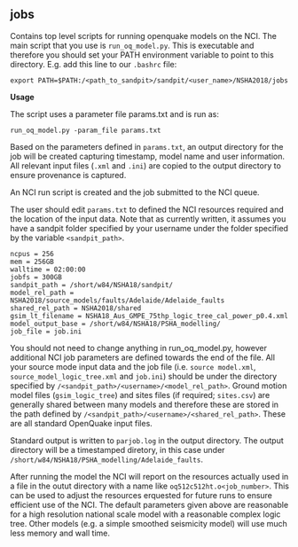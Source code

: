 **jobs**
---------

Contains top level scripts for running openquake models on the NCI. The main script that you use is `run_oq_model.py`. This is executable and therefore you should set your PATH environment variable to point to this directory. E.g. add this line to our `.bashrc` file:
	 
    export PATH=$PATH:/<path_to_sandpit>/sandpit/<user_name>/NSHA2018/jobs	

**Usage**

The script uses a parameter file params.txt and is run as:

    run_oq_model.py -param_file params.txt

Based on the parameters defined in `params.txt`, an output directory for the job will be created capturing timestamp, model name and user information. All relevant input files (`.xml` and `.ini`) are copied to the output directory to ensure provenance is captured.

An NCI run script is created and the job submitted to the NCI queue.

The user should edit `params.txt` to defined the NCI resources required and the location of the input data. Note that as currently written, it assumes you have a sandpit folder specified by your username under the folder specified by the variable `<sandpit_path>`.

    ncpus = 256 
    mem = 256GB
    walltime = 02:00:00
    jobfs = 300GB
    sandpit_path = /short/w84/NSHA18/sandpit/
    model_rel_path = NSHA2018/source_models/faults/Adelaide/Adelaide_faults
    shared_rel_path = NSHA2018/shared
    gsim_lt_filename = NSHA18_Aus_GMPE_75thp_logic_tree_cal_power_p0.4.xml
    model_output_base = /short/w84/NSHA18/PSHA_modelling/
    job_file = job.ini
    
You should not need to change anything in run_oq_model.py, however additional NCI job parameters are defined towards the end of the file. All your source mode input data and the job file (i.e. `source model.xml`, `source_model_logic_tree.xml` and `job.ini`) should be under the directory specified by `/<sandpit_path>/<username>/<model_rel_path>`. Ground motion model files (`gsim_logic_tree`) and sites files (if required; `sites.csv`) are generally shared between many models and therefore these are stored in the path defined by `/<sandpit_path>/<username>/<shared_rel_path>`. These are all standard OpenQuake input files.

Standard output is written to `parjob.log` in the output directory. The output directory will be  a timestamped diretory, in this case under `/short/w84/NSHA18/PSHA_modelling/Adelaide_faults`.

After running the model the NCI will report on the resources actually used in a file in the outut directory with a name like `oq512c512ht.o<job_number>`. This can be used to adjust the resources erquested for future runs to ensure efficient use of the NCI. The default parameters given above are reasonable for a high resolution national scale model with a reasonable complex logic tree. Other models (e.g. a simple smoothed seismicity model) will use much less memory and wall time.